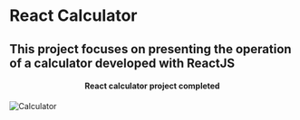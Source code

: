 # React Calculator

## This project focuses on presenting the operation of a calculator developed with ReactJS

<h4 align="center">
React calculator project completed
</h4>
  


![Calculator](https://user-images.githubusercontent.com/50889610/137787653-c82b7650-c3b6-45c3-8718-5899a77a8bda.gif)
